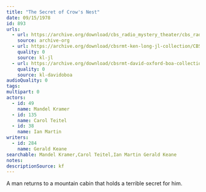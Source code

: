 ```yaml
---
title: "The Secret of Crow's Nest"
date: 09/15/1978
id: 893
urls: 
  - url: https://archive.org/download/cbs_radio_mystery_theater/cbs_radio_mystery_theater-0851-0900.zip/cbs_radio_mystery_theater-0851-0900%2Fcbsrmt_0893_the_secret_of_crows_nest.mp3
    source: archive-org
  - url: https://archive.org/download/cbsrmt-ken-long-jl-collection/CBSRMT - 780915 0893 The Secret Of Crow 's Nest_jl.mp3
    quality: 0
    source: kl-jl
  - url: https://archive.org/download/cbsrmt-david-oxford-boa-collection/CBSRMT-780915-0893-The-Secret-of-Crow's-Nest-(128-48)_WBBM-JE-{BoA}.mp3
    quality: 0
    source: kl-davidoboa
audioQuality: 0
tags: 
multipart: 0
actors:  
  - id: 49
    name: Mandel Kramer  
  - id: 135
    name: Carol Teitel  
  - id: 38
    name: Ian Martin
writers:  
  - id: 284
    name: Gerald Keane
searchable: Mandel Kramer,Carol Teitel,Ian Martin Gerald Keane
notes: 
descriptionSource: kf
---
```

A man returns to a mountain cabin that holds a terrible secret for him.
